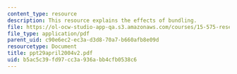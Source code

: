 ```yaml
---
content_type: resource
description: This resource explains the effects of bundling.
file: https://ol-ocw-studio-app-qa.s3.amazonaws.com/courses/15-575-research-seminar-in-it-and-organizations-economic-perspectives-spring-2004/b5ac5c39fd97cc3a936abb4cfb0538c6_ppt29april2004v2.pdf
file_type: application/pdf
parent_uid: c90e6ec2-ec3a-d3d8-70a7-b660afb8e09d
resourcetype: Document
title: ppt29april2004v2.pdf
uid: b5ac5c39-fd97-cc3a-936a-bb4cfb0538c6
---
```

